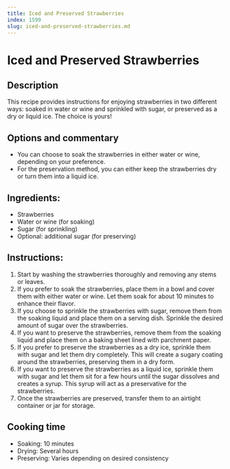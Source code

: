 ```yaml
---
title: Iced and Preserved Strawberries
index: 1599
slug: iced-and-preserved-strawberries.md
---
```


# Iced and Preserved Strawberries

## Description
This recipe provides instructions for enjoying strawberries in two different ways: soaked in water or wine and sprinkled with sugar, or preserved as a dry or liquid ice. The choice is yours!

## Options and commentary
- You can choose to soak the strawberries in either water or wine, depending on your preference.
- For the preservation method, you can either keep the strawberries dry or turn them into a liquid ice.

## Ingredients:
- Strawberries
- Water or wine (for soaking)
- Sugar (for sprinkling)
- Optional: additional sugar (for preserving)

## Instructions:
1. Start by washing the strawberries thoroughly and removing any stems or leaves.
2. If you prefer to soak the strawberries, place them in a bowl and cover them with either water or wine. Let them soak for about 10 minutes to enhance their flavor.
3. If you choose to sprinkle the strawberries with sugar, remove them from the soaking liquid and place them on a serving dish. Sprinkle the desired amount of sugar over the strawberries.
4. If you want to preserve the strawberries, remove them from the soaking liquid and place them on a baking sheet lined with parchment paper.
5. If you prefer to preserve the strawberries as a dry ice, sprinkle them with sugar and let them dry completely. This will create a sugary coating around the strawberries, preserving them in a dry form.
6. If you want to preserve the strawberries as a liquid ice, sprinkle them with sugar and let them sit for a few hours until the sugar dissolves and creates a syrup. This syrup will act as a preservative for the strawberries.
7. Once the strawberries are preserved, transfer them to an airtight container or jar for storage.

## Cooking time
- Soaking: 10 minutes
- Drying: Several hours
- Preserving: Varies depending on desired consistency